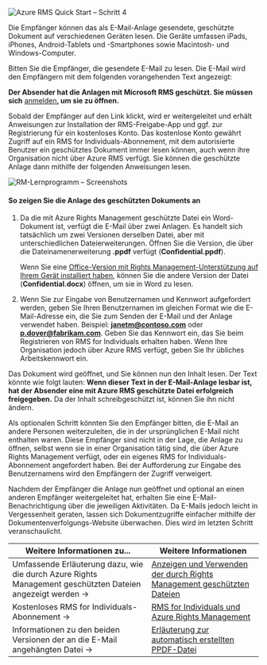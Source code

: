 ![Azure RMS Quick Start – Schritt 4](../media/AzRMS_QuickStartSteps4.PNG)

Die Empfänger können das als E-Mail-Anlage gesendete, geschützte Dokument auf verschiedenen Geräten lesen. Die Geräte umfassen iPads, iPhones, Android-Tablets und -Smartphones sowie Macintosh- und Windows-Computer.

Bitten Sie die Empfänger, die gesendete E-Mail zu lesen. Die E-Mail wird den Empfängern mit dem folgenden vorangehenden Text angezeigt:

**Der Absender hat die Anlagen mit Microsoft RMS geschützt. Sie müssen sich** [anmelden](http://aka.ms/rms)**, um sie zu öffnen.**

Sobald der Empfänger auf den Link klickt, wird er weitergeleitet und erhält Anweisungen zur Installation der RMS-Freigabe-App und ggf. zur Registrierung für ein kostenloses Konto. Das kostenlose Konto gewährt Zugriff auf ein RMS for Individuals-Abonnement, mit dem autorisierte Benutzer ein geschütztes Dokument immer lesen können, auch wenn ihre Organisation nicht über Azure RMS verfügt. Sie können die geschützte Anlage dann mithilfe der folgenden Anweisungen lesen.

![RM-Lernprogramm – Screenshots](../media/AzRMS_Tutorial_4_Screenshots.png)

#### <a name="to-view-the-protected-document-attachment"></a>So zeigen Sie die Anlage des geschützten Dokuments an

1.  Da die mit Azure Rights Management geschützte Datei ein Word-Dokument ist, verfügt die E-Mail über zwei Anlagen. Es handelt sich tatsächlich um zwei Versionen derselben Datei, aber mit unterschiedlichen Dateierweiterungen. Öffnen Sie die Version, die über die Dateinamenerweiterung **.ppdf** verfügt (**Confidential.ppdf**).

    Wenn Sie eine [Office-Version mit Rights Management-Unterstützung auf Ihrem Gerät installiert haben](https://technet.microsoft.com/library/dn655136.aspx), können Sie die andere Version der Datei (**Confidential.docx**) öffnen, um sie in Word zu lesen.

2.  Wenn Sie zur Eingabe von Benutzernamen und Kennwort aufgefordert werden, geben Sie Ihren Benutzernamen im gleichen Format wie die E-Mail-Adresse ein, die Sie zum Senden der E-Mail und der Anlage verwendet haben. Beispiel: **janetm@contoso.com** oder **p.dover@fabrikam.com**. Geben Sie das Kennwort ein, das Sie beim Registrieren von RMS for Individuals erhalten haben. Wenn Ihre Organisation jedoch über Azure RMS verfügt, geben Sie Ihr übliches Arbeitskennwort ein.

Das Dokument wird geöffnet, und Sie können nun den Inhalt lesen. Der Text könnte wie folgt lauten: **Wenn dieser Text in der E-Mail-Anlage lesbar ist, hat der Absender eine mit Azure RMS geschützte Datei erfolgreich freigegeben.** Da der Inhalt schreibgeschützt ist, können Sie ihn nicht ändern.

Als optionalen Schritt könnten Sie den Empfänger bitten, die E-Mail an andere Personen weiterzuleiten, die in der ursprünglichen E-Mail nicht enthalten waren. Diese Empfänger sind nicht in der Lage, die Anlage zu öffnen, selbst wenn sie in einer Organisation tätig sind, die über Azure Rights Management verfügt, oder ein eigenes RMS for Individuals-Abonnement angefordert haben. Bei der Aufforderung zur Eingabe des Benutzernamens wird den Empfängern der Zugriff verweigert.

Nachdem der Empfänger die Anlage nun geöffnet und optional an einen anderen Empfänger weitergeleitet hat, erhalten Sie eine E-Mail-Benachrichtigung über die jeweiligen Aktivitäten. Da E-Mails jedoch leicht in Vergessenheit geraten, lassen sich Dokumentzugriffe einfacher mithilfe der Dokumentenverfolgungs-Website überwachen. Dies wird im letzten Schritt veranschaulicht.

|Weitere Informationen zu...|Weitere Informationen|
|--------------------------------|--------------------------|
|Umfassende Erläuterung dazu, wie die durch Azure Rights Management geschützten Dateien angezeigt werden   →|[Anzeigen und Verwenden der durch Rights Management geschützten Dateien](../rms-client/sharing-app-view-use-files.md)|
|Kostenloses RMS for Individuals-Abonnement   →|[RMS for Individuals und Azure Rights Management](../understand-explore/rms-for-individuals.md)|
|Informationen zu den beiden Versionen der an die E-Mail angehängten Datei   →|[Erläuterung zur automatisch erstellten PPDF-Datei](../rms-client/sharing-app-dialog-box.md)|

